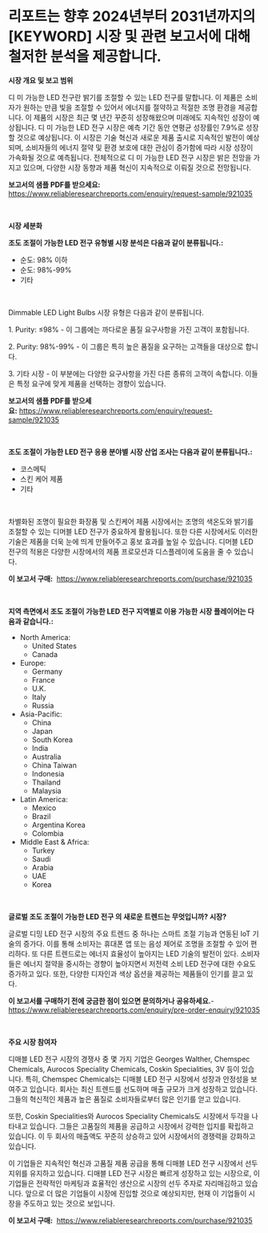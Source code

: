<p><h1>리포트는 향후 2024년부터 2031년까지의 [KEYWORD] 시장 및 관련 보고서에 대해 철저한 분석을 제공합니다.</h1></p><p><strong>시장 개요 및 보고 범위</strong></p>
<p><p>디 미 가능한 LED 전구란 밝기를 조절할 수 있는 LED 전구를 말합니다. 이 제품은 소비자가 원하는 만큼 빛을 조절할 수 있어서 에너지를 절약하고 적절한 조명 환경을 제공합니다. 이 제품의 시장은 최근 몇 년간 꾸준히 성장해왔으며 미래에도 지속적인 성장이 예상됩니다. 디 미 가능한 LED 전구 시장은 예측 기간 동안 연평균 성장률인 7.9%로 성장할 것으로 예상됩니다. 이 시장은 기술 혁신과 새로운 제품 출시로 지속적인 발전이 예상되며, 소비자들의 에너지 절약 및 환경 보호에 대한 관심이 증가함에 따라 시장 성장이 가속화될 것으로 예측됩니다. 전체적으로 디 미 가능한 LED 전구 시장은 밝은 전망을 가지고 있으며, 다양한 시장 동향과 제품 혁신이 지속적으로 이뤄질 것으로 전망됩니다.</p></p>
<p><strong>보고서의 샘플 PDF를 받으세요:</strong> <a href="https://www.reliableresearchreports.com/enquiry/request-sample/921035">https://www.reliableresearchreports.com/enquiry/request-sample/921035</a></p>
<p>&nbsp;</p>
<p><strong>시장 세분화</strong></p>
<p><strong>조도 조절이 가능한 LED 전구 유형별 시장 분석은 다음과 같이 분류됩니다.:</strong></p>
<p><ul><li>순도: 98% 이하</li><li>순도: 98%-99%</li><li>기타</li></ul></p>
<p>&nbsp;</p>
<p><p>Dimmable LED Light Bulbs 시장 유형은 다음과 같이 분류됩니다.</p><p>1. Purity: ≤98% - 이 그룹에는 까다로운 품질 요구사항을 가진 고객이 포함됩니다.</p><p>2. Purity: 98%-99% - 이 그룹은 특히 높은 품질을 요구하는 고객들을 대상으로 합니다.</p><p>3. 기타 시장 - 이 부분에는 다양한 요구사항을 가진 다른 종류의 고객이 속합니다. 이들은 특정 요구에 맞게 제품을 선택하는 경향이 있습니다.</p></p>
<p><strong>보고서의 샘플 PDF를 받으세요:</strong>&nbsp;<a href="https://www.reliableresearchreports.com/enquiry/request-sample/921035">https://www.reliableresearchreports.com/enquiry/request-sample/921035</a></p>
<p>&nbsp;</p>
<p><strong> 조도 조절이 가능한 LED 전구 응용 분야별 시장 산업 조사는 다음과 같이 분류됩니다.:</strong></p>
<p><ul><li>코스메틱</li><li>스킨 케어 제품</li><li>기타</li></ul></p>
<p>&nbsp;</p>
<p><p>차별화된 조명이 필요한 화장품 및 스킨케어 제품 시장에서는 조명의 색온도와 밝기를 조절할 수 있는 디머블 LED 전구가 중요하게 활용됩니다. 또한 다른 시장에서도 이러한 기술은 제품을 더욱 눈에 띄게 만들어주고 홍보 효과를 높일 수 있습니다. 디머블 LED 전구의 적용은 다양한 시장에서의 제품 프로모션과 디스플레이에 도움을 줄 수 있습니다.</p></p>
<p><strong>이 보고서 구매:</strong>&nbsp; <a href="https://www.reliableresearchreports.com/purchase/921035">https://www.reliableresearchreports.com/purchase/921035</a></p>
<p>&nbsp;</p>
<p><strong>지역 측면에서 조도 조절이 가능한 LED 전구 지역별로 이용 가능한 시장 플레이어는 다음과 같습니다.:</strong></p>
<p><ul>
    <li>
        North America:
        <ul>
            <li>United States</li>
            <li>Canada</li>
        </ul>
    </li>
    <li>
        Europe:
        <ul>
            <li>Germany</li>
            <li>France</li>
            <li>U.K.</li>
            <li>Italy</li>
            <li>Russia</li>
        </ul>
    </li>
    <li>
        Asia-Pacific:
        <ul>
            <li>China</li>
            <li>Japan</li>
            <li>South Korea</li>
            <li>India</li>
            <li>Australia</li>
            <li>China Taiwan</li>
            <li>Indonesia</li>
            <li>Thailand</li>
            <li>Malaysia</li>
        </ul>
    </li>
    <li>
        Latin America:
        <ul>
            <li>Mexico</li>
            <li>Brazil</li>
            <li>Argentina Korea</li>
            <li>Colombia</li>
        </ul>
    </li>
    <li>
        Middle East & Africa:
        <ul>
            <li>Turkey</li>
            <li>Saudi</li>
            <li>Arabia</li>
            <li>UAE</li>
            <li>Korea</li>
        </ul>
    </li>
    </ul></p>
<p>&nbsp;</p>
<p><strong>글로벌 조도 조절이 가능한 LED 전구 의 새로운 트렌드는 무엇입니까? 시장?</strong></p>
<p><p>글로벌 디밍 LED 전구 시장의 주요 트렌드 중 하나는 스마트 조절 기능과 연동된 IoT 기술의 증가다. 이를 통해 소비자는 휴대폰 앱 또는 음성 제어로 조명을 조절할 수 있어 편리하다. 또 다른 트렌드로는 에너지 효율성이 높아지는 LED 기술의 발전이 있다. 소비자들은 에너지 절약을 중시하는 경향이 높아지면서 저전력 소비 LED 전구에 대한 수요도 증가하고 있다. 또한, 다양한 디자인과 색상 옵션을 제공하는 제품들이 인기를 끌고 있다.</p></p>
<p><strong>이 보고서를 구매하기 전에 궁금한 점이 있으면 문의하거나 공유하세요.</strong>- <a href="https://www.reliableresearchreports.com/enquiry/pre-order-enquiry/921035">https://www.reliableresearchreports.com/enquiry/pre-order-enquiry/921035</a></p>
<p>&nbsp;</p>
<p><strong>주요 시장 참여자</strong></p>
<p><p>디매블 LED 전구 시장의 경쟁사 중 몇 가지 기업은 Georges Walther, Chemspec Chemicals, Aurocos Speciality Chemicals, Coskin Specialities, 3V 등이 있습니다. 특히, Chemspec Chemicals는 디매블 LED 전구 시장에서 성장과 안정성을 보여주고 있습니다. 회사는 최신 트렌드를 선도하며 매출 규모가 크게 성장하고 있습니다. 그들의 혁신적인 제품과 높은 품질로 소비자들로부터 많은 인기를 얻고 있습니다.</p><p>또한, Coskin Specialities와 Aurocos Speciality Chemicals도 시장에서 두각을 나타내고 있습니다. 그들은 고품질의 제품을 공급하고 시장에서 강력한 입지를 확립하고 있습니다. 이 두 회사의 매출액도 꾸준히 상승하고 있어 시장에서의 경쟁력을 강화하고 있습니다.</p><p>이 기업들은 지속적인 혁신과 고품질 제품 공급을 통해 디매블 LED 전구 시장에서 선두지위를 유지하고 있습니다. 디매블 LED 전구 시장은 빠르게 성장하고 있는 시장으로, 이 기업들은 전략적인 마케팅과 효율적인 생산으로 시장의 선두 주자로 자리매김하고 있습니다. 앞으로 더 많은 기업들이 시장에 진입할 것으로 예상되지만, 현재 이 기업들이 시장을 주도하고 있는 것으로 보입니다.</p></p>
<p><strong>이 보고서 구매:</strong>&nbsp;&nbsp;<a href="https://www.reliableresearchreports.com/purchase/921035">https://www.reliableresearchreports.com/purchase/921035</a></p>


